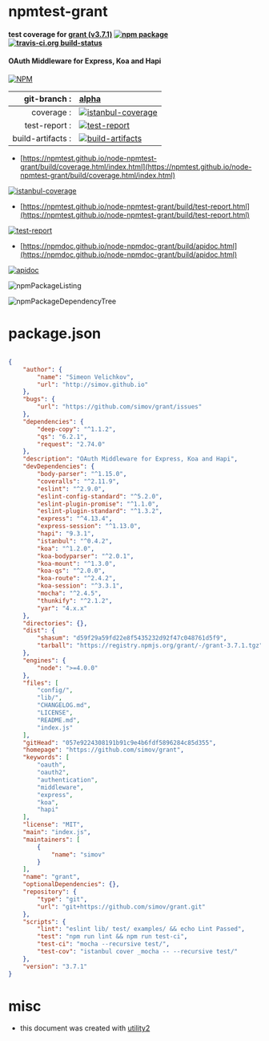 # npmtest-grant

#### test coverage for  [grant (v3.7.1)](https://github.com/simov/grant)  [![npm package](https://img.shields.io/npm/v/npmtest-grant.svg?style=flat-square)](https://www.npmjs.org/package/npmtest-grant) [![travis-ci.org build-status](https://api.travis-ci.org/npmtest/node-npmtest-grant.svg)](https://travis-ci.org/npmtest/node-npmtest-grant)

#### OAuth Middleware for Express, Koa and Hapi

[![NPM](https://nodei.co/npm/grant.png?downloads=true&downloadRank=true&stars=true)](https://www.npmjs.com/package/grant)

| git-branch : | [alpha](https://github.com/npmtest/node-npmtest-grant/tree/alpha)|
|--:|:--|
| coverage : | [![istanbul-coverage](https://npmtest.github.io/node-npmtest-grant/build/coverage.badge.svg)](https://npmtest.github.io/node-npmtest-grant/build/coverage.html/index.html)|
| test-report : | [![test-report](https://npmtest.github.io/node-npmtest-grant/build/test-report.badge.svg)](https://npmtest.github.io/node-npmtest-grant/build/test-report.html)|
| build-artifacts : | [![build-artifacts](https://npmtest.github.io/node-npmtest-grant/glyphicons_144_folder_open.png)](https://github.com/npmtest/node-npmtest-grant/tree/gh-pages/build)|

- [https://npmtest.github.io/node-npmtest-grant/build/coverage.html/index.html](https://npmtest.github.io/node-npmtest-grant/build/coverage.html/index.html)

[![istanbul-coverage](https://npmtest.github.io/node-npmtest-grant/build/screenCapture.buildCi.browser.%252Ftmp%252Fbuild%252Fcoverage.lib.html.png)](https://npmtest.github.io/node-npmtest-grant/build/coverage.html/index.html)

- [https://npmtest.github.io/node-npmtest-grant/build/test-report.html](https://npmtest.github.io/node-npmtest-grant/build/test-report.html)

[![test-report](https://npmtest.github.io/node-npmtest-grant/build/screenCapture.buildCi.browser.%252Ftmp%252Fbuild%252Ftest-report.html.png)](https://npmtest.github.io/node-npmtest-grant/build/test-report.html)

- [https://npmdoc.github.io/node-npmdoc-grant/build/apidoc.html](https://npmdoc.github.io/node-npmdoc-grant/build/apidoc.html)

[![apidoc](https://npmdoc.github.io/node-npmdoc-grant/build/screenCapture.buildCi.browser.%252Ftmp%252Fbuild%252Fapidoc.html.png)](https://npmdoc.github.io/node-npmdoc-grant/build/apidoc.html)

![npmPackageListing](https://npmtest.github.io/node-npmtest-grant/build/screenCapture.npmPackageListing.svg)

![npmPackageDependencyTree](https://npmtest.github.io/node-npmtest-grant/build/screenCapture.npmPackageDependencyTree.svg)



# package.json

```json

{
    "author": {
        "name": "Simeon Velichkov",
        "url": "http://simov.github.io"
    },
    "bugs": {
        "url": "https://github.com/simov/grant/issues"
    },
    "dependencies": {
        "deep-copy": "^1.1.2",
        "qs": "6.2.1",
        "request": "2.74.0"
    },
    "description": "OAuth Middleware for Express, Koa and Hapi",
    "devDependencies": {
        "body-parser": "^1.15.0",
        "coveralls": "^2.11.9",
        "eslint": "^2.9.0",
        "eslint-config-standard": "^5.2.0",
        "eslint-plugin-promise": "^1.1.0",
        "eslint-plugin-standard": "^1.3.2",
        "express": "^4.13.4",
        "express-session": "^1.13.0",
        "hapi": "9.3.1",
        "istanbul": "^0.4.2",
        "koa": "^1.2.0",
        "koa-bodyparser": "^2.0.1",
        "koa-mount": "^1.3.0",
        "koa-qs": "^2.0.0",
        "koa-route": "^2.4.2",
        "koa-session": "^3.3.1",
        "mocha": "^2.4.5",
        "thunkify": "^2.1.2",
        "yar": "4.x.x"
    },
    "directories": {},
    "dist": {
        "shasum": "d59f29a59fd22e8f5435232d92f47c048761d5f9",
        "tarball": "https://registry.npmjs.org/grant/-/grant-3.7.1.tgz"
    },
    "engines": {
        "node": ">=4.0.0"
    },
    "files": [
        "config/",
        "lib/",
        "CHANGELOG.md",
        "LICENSE",
        "README.md",
        "index.js"
    ],
    "gitHead": "057e9224308191b91c9e4b6fdf5896284c85d355",
    "homepage": "https://github.com/simov/grant",
    "keywords": [
        "oauth",
        "oauth2",
        "authentication",
        "middleware",
        "express",
        "koa",
        "hapi"
    ],
    "license": "MIT",
    "main": "index.js",
    "maintainers": [
        {
            "name": "simov"
        }
    ],
    "name": "grant",
    "optionalDependencies": {},
    "repository": {
        "type": "git",
        "url": "git+https://github.com/simov/grant.git"
    },
    "scripts": {
        "lint": "eslint lib/ test/ examples/ && echo Lint Passed",
        "test": "npm run lint && npm run test-ci",
        "test-ci": "mocha --recursive test/",
        "test-cov": "istanbul cover _mocha -- --recursive test/"
    },
    "version": "3.7.1"
}
```



# misc
- this document was created with [utility2](https://github.com/kaizhu256/node-utility2)
